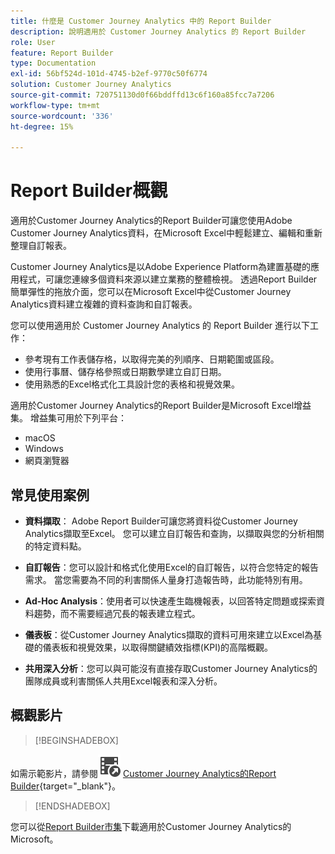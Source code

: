 ```yaml
---
title: 什麼是 Customer Journey Analytics 中的 Report Builder
description: 說明適用於 Customer Journey Analytics 的 Report Builder
role: User
feature: Report Builder
type: Documentation
exl-id: 56bf524d-101d-4745-b2ef-9770c50f6774
solution: Customer Journey Analytics
source-git-commit: 720751130d0f66bddffd13c6f160a85fcc7a7206
workflow-type: tm+mt
source-wordcount: '336'
ht-degree: 15%

---
```


# Report Builder概觀

適用於Customer Journey Analytics的Report Builder可讓您使用Adobe Customer Journey Analytics資料，在Microsoft Excel中輕鬆建立、編輯和重新整理自訂報表。

Customer Journey Analytics是以Adobe Experience Platform為建置基礎的應用程式，可讓您連線多個資料來源以建立業務的整體檢視。 透過Report Builder簡單彈性的拖放介面，您可以在Microsoft Excel中從Customer Journey Analytics資料建立複雜的資料查詢和自訂報表。

您可以使用適用於 Customer Journey Analytics 的 Report Builder 進行以下工作：

- 參考現有工作表儲存格，以取得完美的列順序、日期範圍或區段。
- 使用行事曆、儲存格參照或日期數學建立自訂日期。
- 使用熟悉的Excel格式化工具設計您的表格和視覺效果。

適用於Customer Journey Analytics的Report Builder是Microsoft Excel增益集。 增益集可用於下列平台：

- macOS
- Windows
- 網頁瀏覽器

## 常見使用案例

- **資料擷取**： Adobe Report Builder可讓您將資料從Customer Journey Analytics擷取至Excel。 您可以建立自訂報告和查詢，以擷取與您的分析相關的特定資料點。

- **自訂報告**：您可以設計和格式化使用Excel的自訂報告，以符合您特定的報告需求。 當您需要為不同的利害關係人量身打造報告時，此功能特別有用。

- **Ad-Hoc Analysis**：使用者可以快速產生臨機報表，以回答特定問題或探索資料趨勢，而不需要經過冗長的報表建立程式。

- **儀表板**：從Customer Journey Analytics擷取的資料可用來建立以Excel為基礎的儀表板和視覺效果，以取得關鍵績效指標(KPI)的高階概觀。

- **共用深入分析**：您可以與可能沒有直接存取Customer Journey Analytics的團隊成員或利害關係人共用Excel報表和深入分析。


## 概觀影片

>[!BEGINSHADEBOX]

如需示範影片，請參閱![VideoCheckedOut](/help/assets/icons/VideoCheckedOut.svg) [Customer Journey Analytics的Report Builder](https://video.tv.adobe.com/v/337569?quality=12&learn=on){target="_blank"}。

>[!ENDSHADEBOX]

您可以從[Report Builder市集](https://appsource.microsoft.com/en-us/product/Office365/WA200003101)下載適用於Customer Journey Analytics的Microsoft。

